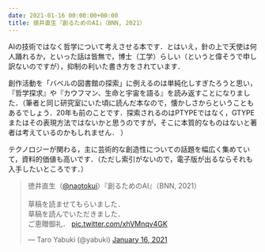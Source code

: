 ```yaml
---
date: 2021-01-16 00:00:00+00:00
title: 徳井直生『創るためのAI』（BNN, 2021）
---
```


AIの技術ではなく哲学について考えさせる本です．とはいえ，針の上で天使は何人踊れるか，といった話は皆無で，博士（工学）らしい（というと偉そうで申し訳ないのですが），抑制の利いた書き方をされています．

創作活動を「バベルの図書館の探索」に例えるのは単純化しすぎたろうと思い，『哲学探求』や『カウフマン、生命と宇宙を語る』を読み返すことになりました．（筆者と同じ研究室にいた頃に読んだ本なので，懐かしさからということもあるでしょう．20年も前のことです．探索されるのはPTYPEではなく，GTYPEまたはその表現方法ではないかと思うのですが，そこに本質的なものはないと著者は考えているのかもしれません． ）

テクノロジーが関わる，主に芸術的な創造性についての話題を幅広く集めていて，資料的価値も高いです．（ただし索引がないので，電子版が出るならそれも入手したいところです．）

<blockquote class="twitter-tweet"><p lang="ja" dir="ltr">徳井直生（<a href="https://twitter.com/naotokui?ref_src=twsrc%5Etfw">@naotokui</a>）『創るためのAI』（BNN, 2021）<br><br>草稿を読ませてもらいました．<br>草稿を読んでいただきました．<br>ご恵贈御礼． <a href="https://t.co/xhVMnqv4GK">pic.twitter.com/xhVMnqv4GK</a></p>&mdash; Taro Yabuki (@yabuki) <a href="https://twitter.com/yabuki/status/1350479258183864320?ref_src=twsrc%5Etfw">January 16, 2021</a></blockquote> <script async src="https://platform.twitter.com/widgets.js" charset="utf-8"></script>
